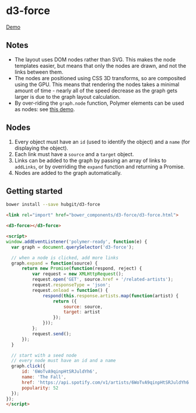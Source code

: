 # d3-force

[Demo](http://git.macropus.org/d3-force/components/d3-force/demo.html)

## Notes

* The layout uses DOM nodes rather than SVG. This makes the node templates easier, but means that only the nodes are drawn, and not the links between them.
* The nodes are positioned using CSS 3D transforms, so are composited using the GPU. This means that rendering the nodes takes a minimal amount of time - nearly all of the speed decrease as the graph gets larger is due to the graph layout calculation.
* By over-riding the `graph.node` function, Polymer elements can be used as nodes: see [this demo](http://git.macropus.org/d3-force/components/d3-force/demo-polymer.html).

## Nodes

1. Every object must have an `id` (used to identify the object) and a `name` (for displaying the object).
2. Each link must have a `source` and a `target` object.
3. Links can be added to the graph by passing an array of links to `addLinks`, or by overriding the `expand` function and returning a Promise.
4. Nodes are added to the graph automatically.

## Getting started

```bash
bower install --save hubgit/d3-force
```

```html
<link rel="import" href="bower_components/d3-force/d3-force.html">

<d3-force></d3-force>

<script>
window.addEventListener('polymer-ready', function(e) {
  var graph = document.querySelector('d3-force');

  // when a node is clicked, add more links
  graph.expand = function(source) {
      return new Promise(function(respond, reject) {
          var request = new XMLHttpRequest();
          request.open('GET', source.href + '/related-artists');
          request.responseType = 'json';
          request.onload = function() {
              respond(this.response.artists.map(function(artist) {
                  return ({
                      source: source,
                      target: artist
                  });
              }));
          };
          request.send();
      });
  }

  // start with a seed node
  // every node must have an id and a name
  graph.click({
      id: '6WoTvA9qinpHtSRJuldYh6',
      name: 'The Fall',
      href: 'https://api.spotify.com/v1/artists/6WoTvA9qinpHtSRJuldYh6',
      popularity: 52
  });
});
</script>
```
